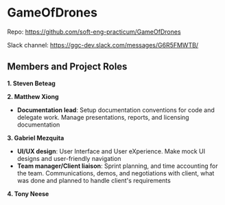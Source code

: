 # GameOfDrones
Repo: https://github.com/soft-eng-practicum/GameOfDrones

Slack channel: https://ggc-dev.slack.com/messages/G6R5FMWTB/

Members and Project Roles
-------------------------
**1. Steven Beteag**

**2. Matthew Xiong**

- **Documentation lead**: Setup documentation conventions for code and delegate work. Manage presentations, reports, and licensing documentation

**3. Gabriel Mezquita**

- **UI/UX design**: User Interface and User eXperience. Make mock UI designs and user-friendly navigation
- **Team manager/Client liaison**: Sprint planning, and time accounting for the team. Communications, demos, and negotiations with client, what was done and planned to handle client's requirements

**4. Tony Neese**
